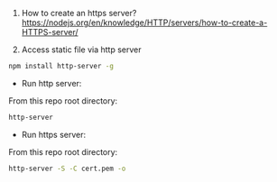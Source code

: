 1. How to create an https server?
https://nodejs.org/en/knowledge/HTTP/servers/how-to-create-a-HTTPS-server/

2. Access static file via http server

```bash
npm install http-server -g
```

- Run http server:

From this repo root directory:

```bash
http-server
```


- Run https server:

From this repo root directory:

```bash
http-server -S -C cert.pem -o
```

